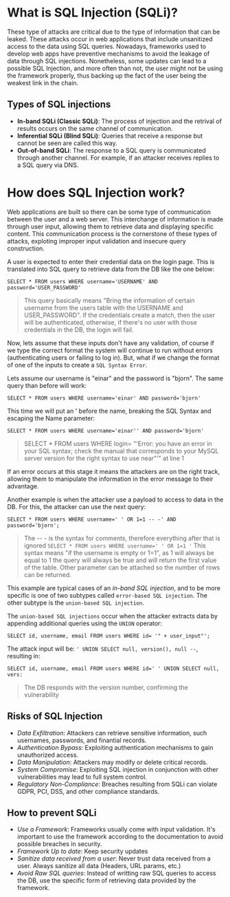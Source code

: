 # What is SQL Injection (SQLi)?
These type of attacks are critical due to the type of information that can be leaked. These attacks occur in web applications that include unsanitized access to the data using SQL queries. Nowadays, frameworks used to develop web apps have preventive mechanisms to avoid the leakage of data through SQL injections. Nonetheless, some updates can lead to a possible SQL Injection, and more often than not, the user might not be using the framework properly, thus backing up the fact of the user being the weakest link in the chain.

## Types of SQL injections
- **In-band SQLi (Classic SQLi)**: The process of injection and the retrival of results occurs on the same channel of communication.
- **Inferential SQLi (Blind SQLi)**: Queries that receive a response but cannot be seen are called this way. 
- **Out-of-band SQLi**: The response to a SQL query is communicated through another channel. For example, if an attacker receives replies to a SQL query via DNS.

# How does SQL Injection work?
Web applications are built so there can be some type of communication between the user and a web server. This interchange of information is made through user input, allowing them to retrieve data and displaying specific content. This communication process is the cornerstone of these types of attacks, exploting improper input validation and insecure query construction.

A user is expected to enter their credential data on the login page. This is translated into SQL query to retrieve data from the DB like the one below:

`SELECT * FROM users WHERE username='USERNAME' AND password='USER_PASSWORD'`
>This query basically means "Bring the information of certain username from the users table with the USERNAME and USER_PASSWORD". If the credentials create a match, then the user will be authenticated, otherwise, if there's no user with those credentials in the DB, the login will fail.

Now, lets assume that these inputs don't have any validation, of course if we type the correct format the system will continue to run without errors (authenticating users or failing to log in). But, what if we change the format of one of the inputs to create a `SQL Syntax Error`.

Lets assume our username is "einar" and the password is "bjorn". The same query than before will work:

`SELECT * FROM users WHERE username='einar' AND password='bjorn'`

This time we will put an ' before the name, breaking the SQL Syntax and escaping the Name parameter:

`SELECT * FROM users WHERE username='einar'' AND password='bjorn'`
> SELECT * FROM users WHERE login= "'Error: you have an error in your SQL syntax; check the manual that corresponds to your MySQL server version for the right syntax to use near"'" at line 1

If an error occurs at this stage it means the attackers are on the right track, allowing them to manipulate the information in the error message to their advantage.

Another example is when the attacker use a payload to access to data in the DB. For this, the attacker can use the next query:

`SELECT * FROM users WHERE username=' ' OR 1=1 -- -' AND password='bjorn';` 
> The -- - is the syntax for comments, therefore everything after that is ignored
`SELECT * FROM users WHERE username=' ' OR 1=1 '`
> This syntax means "if the username is empty or 1=1", as 1 will always be equal to 1 the query will always be true and will return the first value of the table. Other parameter can be attached so the number of rows can be returned.

This example are typical cases of an *in-band SQL injection*, and to be more specific is one of two subtypes called `error-based SQL injection`. The other subtype is the `union-based SQL injection`.

The `union-based SQL injections` occur when the attacker extracts data by appending additional queries using the `UNION` operator:

`SELECT id, username, email FROM users WHERE id= '" + user_input"';`

The attack input will be: `' UNION SELECT null, version(), null --`, resulting in:

`SELECT id, username, email FROM users WHERE id=' ' UNION SELECT null, vers:`
>The DB responds with the version number, confirming the vulnerability

## Risks of SQL Injection
- *Data Exfiltration*: Attackers can retrieve sensitive information, such usernames, passwords, and finantial records.
- *Authentication Bypass*: Exploiting authentication mechanisms to gain unauthorized access.
- *Data Manipulation*: Attackers may modify or delete critical records.
- *System Compromise*: Exploiting SQL injection in conjunction with other vulnerabilities may lead to full system control.
- *Regulatory Non-Compliance*: Breaches resulting from SQLi can violate GDPR, PCI, DSS, and other compliance standards.

## How to prevent SQLi
- *Use a Framework*: Frameworks usually come with input validation. It's important to use the framework according to the documentation to avoid possible breaches in security.
- *Framework Up to date*: Keep security updates
- *Sanitize data received from a user*: Never trust data received from a user. Always sanitize all data (Headers, URL params, etc.)
- *Avoid Raw SQL queries*: Instead of writting raw SQL queries to access the DB, use the specific form of retrieving data provided by the framework.




